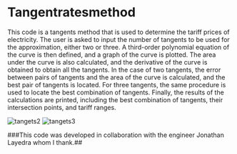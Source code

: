 # Tangentratesmethod
This code is a tangents method that is used to determine the tariff prices of electricity. The user is asked to input the number of tangents to be used for the approximation, either two or three. A third-order polynomial equation of the curve is then defined, and a graph of the curve is plotted. The area under the curve is also calculated, and the derivative of the curve is obtained to obtain all the tangents. In the case of two tangents, the error between pairs of tangents and the area of the curve is calculated, and the best pair of tangents is located. For three tangents, the same procedure is used to locate the best combination of tangents. Finally, the results of the calculations are printed, including the best combination of tangents, their intersection points, and tariff ranges.


![tangets2](https://user-images.githubusercontent.com/97995445/221586862-f763aff6-5a78-402e-bc77-00d8406dc933.png)
![tangets3](https://user-images.githubusercontent.com/97995445/221586887-1747a62f-0746-433c-9539-9ffd905ee9ec.png)


###This code was developed in collaboration with the engineer Jonathan Layedra whom I thank.##
